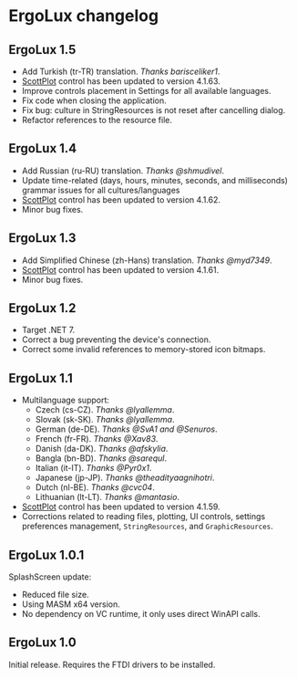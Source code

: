 # ErgoLux changelog

## ErgoLux 1.5
* Add Turkish (tr-TR) translation. _Thanks barisceliker1_.
* [ScottPlot](https://github.com/ScottPlot/ScottPlot) control has been updated to version 4.1.63.
* Improve controls placement in Settings for all available languages.
* Fix code when closing the application.
* Fix bug: culture in StringResources is not reset after cancelling dialog.
* Refactor references to the resource file.

## ErgoLux 1.4
* Add Russian (ru-RU) translation. _Thanks @shmudivel_.
* Update time-related (days, hours, minutes, seconds, and milliseconds) grammar issues for all cultures/languages
* [ScottPlot](https://github.com/ScottPlot/ScottPlot) control has been updated to version 4.1.62.
* Minor bug fixes.

## ErgoLux 1.3
* Add Simplified Chinese (zh-Hans) translation. _Thanks @myd7349_.
* [ScottPlot](https://github.com/ScottPlot/ScottPlot) control has been updated to version 4.1.61.
* Minor bug fixes.

## ErgoLux 1.2
* Target .NET 7.
* Correct a bug preventing the device's connection.
* Correct some invalid references to memory-stored icon bitmaps.

## ErgoLux 1.1
* Multilanguage support:
  * Czech (cs-CZ). _Thanks @lyallemma_.
  * Slovak (sk-SK). _Thanks @lyallemma_.
  * German (de-DE). _Thanks @SvA1 and @Senuros_.
  * French (fr-FR). _Thanks @Xav83_.
  * Danish (da-DK). _Thanks @afskylia_.
  * Bangla (bn-BD). _Thanks @sarequl_.
  * Italian (it-IT). _Thanks @Pyr0x1_.
  * Japanese (jp-JP). _Thanks @theadityaagnihotri_.
  * Dutch (nl-BE). _Thanks @cvc04_.
  * Lithuanian (lt-LT). _Thanks @mantasio_.
* [ScottPlot](https://github.com/ScottPlot/ScottPlot) control has been updated to version 4.1.59.
* Corrections related to reading files, plotting, UI controls, settings preferences management, `StringResources`, and `GraphicResources`.

## ErgoLux 1.0.1
SplashScreen update:
* Reduced file size.
* Using MASM x64 version.
* No dependency on VC runtime, it only uses direct WinAPI calls.

## ErgoLux 1.0
Initial release.
Requires the FTDI drivers to be installed.
